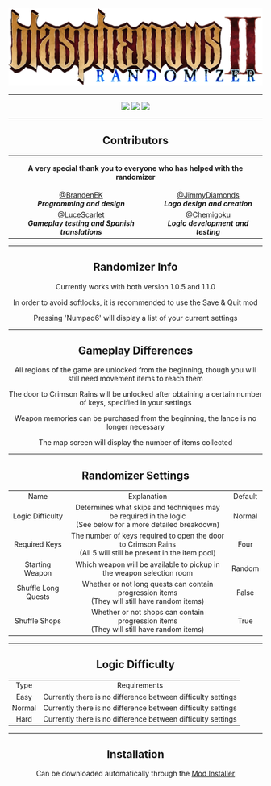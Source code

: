 <div align="center">
  <img src="resources/logo.png">
</div>

---

<div align="center">
  <img src="https://img.shields.io/github/v/release/BrandenEK/BlasII.Randomizer?style=for-the-badge">
  <img src="https://img.shields.io/github/last-commit/BrandenEK/BlasII.Randomizer?color=important&style=for-the-badge">
  <img src="https://img.shields.io/github/downloads/BrandenEK/BlasII.Randomizer/total?color=success&style=for-the-badge">
</div>

---

<div align="center">
  <h2>Contributors</h2>
  
  <table>
    <tr>
      <td align="center" colspan="3"> <p><b> A very special thank you to everyone who has helped with the randomizer </b></p> </td>
    </tr>
    <tr>
      <td align="center"> <a href="https://github.com/BrandenEK">@BrandenEK</a> <br>
                          <b><i>Programming and design</i></b> </td>
      <td align="center"> <a href="https://github.com/JimmyDiamonds">@JimmyDiamonds</a> <br>
                          <b><i>Logo design and creation</i></b> </td>
    </tr>
    <tr>
      <td align="center"> <a href="https://github.com/LuceScarlet">@LuceScarlet</a> <br>
                          <b><i>Gameplay testing and Spanish translations</i></b> </td>
      <td align="center"> <a href="https://github.com/BrandenEK/BlasII.Randomizer">@Chemigoku</a> <br>
                          <b><i>Logic development and testing</i></b> </td>
    </tr>
  </table>
</div>

---

<div align="center">
  <h2>Randomizer Info</h2>

  <p>Currently works with both version 1.0.5 and 1.1.0</p>
  <p>In order to avoid softlocks, it is recommended to use the Save & Quit mod</p>
  <p>Pressing 'Numpad6' will display a list of your current settings</p>
</div>

---

<div align="center">
  <h2>Gameplay Differences</h2>

  <p>All regions of the game are unlocked from the beginning, though you will still need movement items to reach them</p>
  <p>The door to Crimson Rains will be unlocked after obtaining a certain number of keys, specified in your settings</p>
  <p>Weapon memories can be purchased from the beginning, the lance is no longer necessary</p>
  <p>The map screen will display the number of items collected</p>
</div>

---

<div align="center">
  <h2>Randomizer Settings</h2>

  <table>
    <tr>
      <td align="center"> Name </td>
      <td align="center"> Explanation </td>
      <td align="center"> Default </td>
    </tr>
    <tr>
      <td align="center"> Logic Difficulty </td>
      <td align="center"> Determines what skips and techniques may be required in the logic <br>
                          (See below for a more detailed breakdown) </td>
      <td align="center"> Normal </td>
    </tr>
    <tr>
      <td align="center"> Required Keys </td>
      <td align="center"> The number of keys required to open the door to Crimson Rains <br>
                          (All 5 will still be present in the item pool) </td>
      <td align="center"> Four </td>
    </tr>
    <tr>
      <td align="center"> Starting Weapon </td>
      <td align="center"> Which weapon will be available to pickup in the weapon selection room </td>
      <td align="center"> Random </td>
    </tr>
    <tr>
      <td align="center"> Shuffle Long Quests </td>
      <td align="center"> Whether or not long quests can contain progression items <br>
                          (They will still have random items) </td>
      <td align="center"> False </td>
    </tr>
    <tr>
      <td align="center"> Shuffle Shops </td>
      <td align="center"> Whether or not shops can contain progression items <br>
                          (They will still have random items) </td>
      <td align="center"> True </td>
    </tr>
  </table>
</div>

---

<div align="center">
  <h2>Logic Difficulty</h2>

  <table>
    <tr>
      <td align="center"> Type </td>
      <td align="center"> Requirements </td>
    </tr>
    <tr>
      <td align="center"> Easy </td>
      <td align="center"> Currently there is no difference between difficulty settings </td>
    </tr>
    <tr>
      <td align="center"> Normal </td>
      <td align="center"> Currently there is no difference between difficulty settings </td>
    </tr>
    <tr>
      <td align="center"> Hard </td>
      <td align="center"> Currently there is no difference between difficulty settings </td>
    </tr>
  </table>
</div>

---

<div align="center">
  <h2>Installation</h2>

  <p>Can be downloaded automatically through the <a href="https://github.com/BrandenEK/Blasphemous-Mod-Installer"> Mod Installer</p>
</div>

